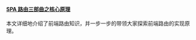 
#### [SPA 路由三部曲之核心原理](https://mp.weixin.qq.com/s/DNVLuE8v0bNL3SSq7l1I_Q)
本文详细地介绍了前端路由知识，并一步一步的带领大家探索前端路由的实现原理。
